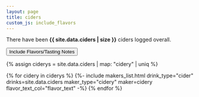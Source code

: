 ```yaml
---
layout: page
title: ciders
custom_js: include_flavors
---
```


<p>There have been <strong>{{ site.data.ciders | size }}</strong> ciders logged overall.</p>

<button id="include_flavors" type="button">Include Flavors/Tasting Notes</button>

{% assign ciderys = site.data.ciders | map: "cidery" | uniq %}

{% for cidery in ciderys %}
    {%-
        include makers_list.html
            drink_type="cider"
            drinks=site.data.ciders
            maker_type="cidery"
            maker=cidery
            flavor_text_col="flavor_text"
    -%}
{% endfor %}
